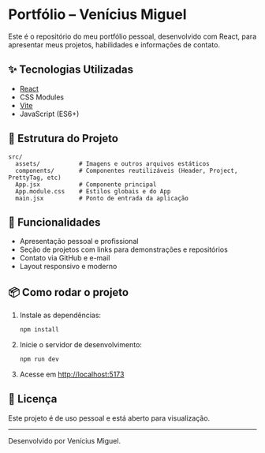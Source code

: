 # Portfólio – Venícius Miguel

Este é o repositório do meu portfólio pessoal, desenvolvido com React, para apresentar meus projetos, habilidades e informações de contato.

## ✨ Tecnologias Utilizadas

- [React](https://react.dev/)
- CSS Modules
- [Vite](https://vitejs.dev/)
- JavaScript (ES6+)

## 📂 Estrutura do Projeto

```
src/
  assets/           # Imagens e outros arquivos estáticos
  components/       # Componentes reutilizáveis (Header, Project, PrettyTag, etc)
  App.jsx           # Componente principal
  App.module.css    # Estilos globais e do App
  main.jsx          # Ponto de entrada da aplicação
```

## 🚀 Funcionalidades

- Apresentação pessoal e profissional
- Seção de projetos com links para demonstrações e repositórios
- Contato via GitHub e e-mail
- Layout responsivo e moderno

## 📦 Como rodar o projeto

1. Instale as dependências:
   ```sh
   npm install
   ```
2. Inicie o servidor de desenvolvimento:
   ```sh
   npm run dev
   ```
3. Acesse em [http://localhost:5173](http://localhost:5173)

## 📝 Licença

Este projeto é de uso pessoal e está aberto para visualização.

---
Desenvolvido por Venícius Miguel.
